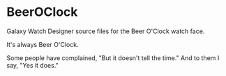 # BeerOClock
Galaxy Watch Designer source files for the Beer O'Clock watch face.

It's always Beer O'Clock.

Some people have complained, "But it doesn't tell the time."
And to them I say, "Yes it does."
